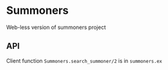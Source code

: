 # Summoners

Web-less version of summoners project

## API

Client function `Summoners.search_summoner/2` is in `summoners.ex`